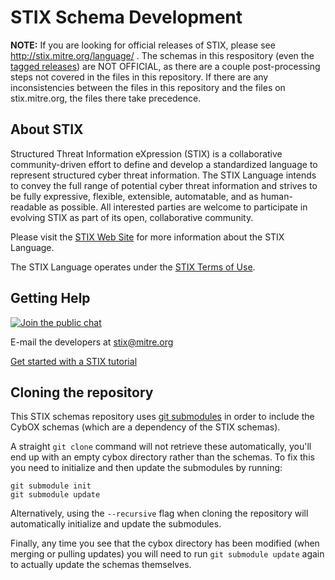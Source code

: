 # STIX Schema Development

**NOTE:** If you are looking for official releases of STIX, please see
http://stix.mitre.org/language/ . The schemas in this respository (even the
[tagged releases](https://github.com/STIXProject/schemas/releases)) are NOT
OFFICIAL, as there are a couple post-processing steps not covered in the files
in this repository.  If there are any inconsistencies between the files in this
repository and the files on stix.mitre.org, the files there take precedence.

## About STIX

Structured Threat Information eXpression (STIX) is a collaborative community-driven effort to define and develop a standardized language to represent structured cyber threat information. The STIX Language intends to convey the full range of potential cyber threat information and strives to be fully expressive, flexible, extensible, automatable, and as human-readable as possible. All interested parties are welcome to participate in evolving STIX as part of its open, collaborative community.

Please visit the [STIX Web Site](http://stix.mitre.org) for more information about the STIX Language.

The STIX Language operates under the [STIX Terms of Use](http://stix.mitre.org/about/termsofuse.html).

## Getting Help

[![Join the public chat](https://badges.gitter.im/gitterHQ/gitter.png)](https://gitter.im/STIXProject/schemas)

E-mail the developers at <stix@mitre.org>

[Get started with a STIX tutorial](http://stixproject.github.io/getting-started/)

## Cloning the repository

This STIX schemas repository uses [git submodules](http://git-scm.com/book/en/Git-Tools-Submodules) in order to include the CybOX schemas (which are a dependency of the STIX schemas).

A straight `git clone` command will not retrieve these automatically, you'll end up with an empty cybox directory rather than the schemas. To fix this you need to initialize and then update the submodules by running:

    git submodule init
    git submodule update

Alternatively, using the `--recursive` flag when cloning the repository will automatically initialize and update the submodules.

Finally, any time you see that the cybox directory has been modified (when merging or pulling updates) you will need to run `git submodule update` again to actually update the schemas themselves.
